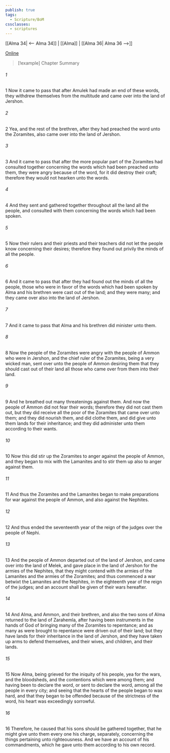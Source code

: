 ```yaml
---
publish: true
tags:
  - Scripture/BoM
cssclasses:
  - scriptures
---
```

[[Alma 34| <-- Alma 34]] | [[Alma]] | [[Alma 36| Alma 36 -->]]

[Online](https://churchofjesuschrist.org/study/scriptures/bofm/alma/35?lang=eng)

>[!example] Chapter Summary
>
###### 1
1 Now it came to pass that after Amulek had made an end of these words, they withdrew themselves from the multitude and came over into the land of Jershon.
###### 2
2 Yea, and the rest of the brethren, after they had preached the word unto the Zoramites, also came over into the land of Jershon.
###### 3
3 And it came to pass that after the more popular part of the Zoramites had consulted together concerning the words which had been preached unto them, they were angry because of the word, for it did destroy their craft; therefore they would not hearken unto the words.
###### 4
4 And they sent and gathered together throughout all the land all the people, and consulted with them concerning the words which had been spoken.
###### 5
5 Now their rulers and their priests and their teachers did not let the people know concerning their desires; therefore they found out privily the minds of all the people.
###### 6
6 And it came to pass that after they had found out the minds of all the people, those who were in favor of the words which had been spoken by Alma and his brethren were cast out of the land; and they were many; and they came over also into the land of Jershon.
###### 7
7 And it came to pass that Alma and his brethren did minister unto them.
###### 8
8 Now the people of the Zoramites were angry with the people of Ammon who were in Jershon, and the chief ruler of the Zoramites, being a very wicked man, sent over unto the people of Ammon desiring them that they should cast out of their land all those who came over from them into their land.
###### 9
9 And he breathed out many threatenings against them. And now the people of Ammon did not fear their words; therefore they did not cast them out, but they did receive all the poor of the Zoramites that came over unto them; and they did nourish them, and did clothe them, and did give unto them lands for their inheritance; and they did administer unto them according to their wants.
###### 10
10 Now this did stir up the Zoramites to anger against the people of Ammon, and they began to mix with the Lamanites and to stir them up also to anger against them.
###### 11
11 And thus the Zoramites and the Lamanites began to make preparations for war against the people of Ammon, and also against the Nephites.
###### 12
12 And thus ended the seventeenth year of the reign of the judges over the people of Nephi.
###### 13
13 And the people of Ammon departed out of the land of Jershon, and came over into the land of Melek, and gave place in the land of Jershon for the armies of the Nephites, that they might contend with the armies of the Lamanites and the armies of the Zoramites; and thus commenced a war betwixt the Lamanites and the Nephites, in the eighteenth year of the reign of the judges; and an account shall be given of their wars hereafter.
###### 14
14 And Alma, and Ammon, and their brethren, and also the two sons of Alma returned to the land of Zarahemla, after having been instruments in the hands of God of bringing many of the Zoramites to repentance; and as many as were brought to repentance were driven out of their land; but they have lands for their inheritance in the land of Jershon, and they have taken up arms to defend themselves, and their wives, and children, and their lands.
###### 15
15 Now Alma, being grieved for the iniquity of his people, yea for the wars, and the bloodsheds, and the contentions which were among them; and having been to declare the word, or sent to declare the word, among all the people in every city; and seeing that the hearts of the people began to wax hard, and that they began to be offended because of the strictness of the word, his heart was exceedingly sorrowful.
###### 16
16 Therefore, he caused that his sons should be gathered together, that he might give unto them every one his charge, separately, concerning the things pertaining unto righteousness. And we have an account of his commandments, which he gave unto them according to his own record.




